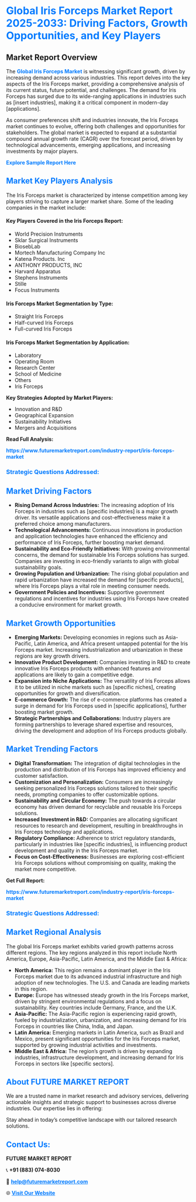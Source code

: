 <h1 style="color: #007BFF;">Global Iris Forceps Market Report 2025-2033: Driving Factors, Growth Opportunities, and Key Players</h1>

<section id="overview">
<h2>Market Report Overview</h2>
<p>The <a href="https://www.futuremarketreport.com/industry-report/iris-forceps-market" style="color: #007BFF; text-decoration: none;"><strong>Global Iris Forceps Market</strong></a> is witnessing significant growth, driven by increasing demand across various industries. This report delves into the key aspects of the Iris Forceps market, providing a comprehensive analysis of its current status, future potential, and challenges. The demand for Iris Forceps has surged due to its wide-ranging applications in industries such as [insert industries], making it a critical component in modern-day [applications].</p>
<p>As consumer preferences shift and industries innovate, the Iris Forceps market continues to evolve, offering both challenges and opportunities for stakeholders. The global market is expected to expand at a substantial compound annual growth rate (CAGR) over the forecast period, driven by technological advancements, emerging applications, and increasing investments by major players.</p>
</section>

<section id="overview">
<p><a href="https://www.futuremarketreport.com/request-sample/reportId=124116" style="color: #007BFF; text-decoration: none;"><strong>Explore Sample Report Here</strong></a></p>
</section>

<section id="key-players">
<h2 style="color: #007BFF;">Market Key Players Analysis</h2>
<p>The Iris Forceps market is characterized by intense competition among key players striving to capture a larger market share. Some of the leading companies in the market include:</p>
<h4>Key Players Covered in the Iris Forceps Report:</h4>
<ul><li>World Precision Instruments</li><li>Sklar Surgical Instruments</li><li>BiosebLab</li><li>Mortech Manufacturing Company Inc</li><li>Katena Products. Inc</li><li>ANTHONY PRODUCTS, INC</li><li>Harvard Apparatus</li><li>Stephens Instruments</li><li>Stille</li><li>Focus Instruments</li></ul>
<h4>Iris Forceps Market Segmentation by Type:</h4>
<ul><li>Straight Iris Forceps</li><li>Half-curved Iris Forceps</li><li>Full-curved Iris Forceps</li></ul>

<h4>Iris Forceps Market Segmentation by Application:</h4>
<ul><li>Laboratory</li><li>Operating Room</li><li>Research Center</li><li>School of Medicine</li><li>Others</li><li>Iris Forceps</li></ul>
<p><strong>Key Strategies Adopted by Market Players:</strong></p>
<ul>
<li>Innovation and R&D</li>
<li>Geographical Expansion</li>
<li>Sustainability Initiatives</li>
<li>Mergers and Acquisitions</li>
</ul>
</section>

<section>
<p><strong>Read Full Analysis: </strong></p><a href="https://www.futuremarketreport.com/industry-report/iris-forceps-market" style="color: #007BFF; text-decoration: none;"><strong>https://www.futuremarketreport.com/industry-report/iris-forceps-market</strong></a>
<h3 style="color: #007BFF;">Strategic Questions Addressed:</h3>
</section>

<section id="driving-factors">
<h2 style="color: #007BFF;">Market Driving Factors</h2>
<ul>
<li><strong>Rising Demand Across Industries:</strong> The increasing adoption of Iris Forceps in industries such as [specific industries] is a major growth driver. Its versatile applications and cost-effectiveness make it a preferred choice among manufacturers.</li>
<li><strong>Technological Advancements:</strong> Continuous innovations in production and application technologies have enhanced the efficiency and performance of Iris Forceps, further boosting market demand.</li>
<li><strong>Sustainability and Eco-Friendly Initiatives:</strong> With growing environmental concerns, the demand for sustainable Iris Forceps solutions has surged. Companies are investing in eco-friendly variants to align with global sustainability goals.</li>
<li><strong>Growing Population and Urbanization:</strong> The rising global population and rapid urbanization have increased the demand for [specific products], where Iris Forceps plays a vital role in meeting consumer needs.</li>
<li><strong>Government Policies and Incentives:</strong> Supportive government regulations and incentives for industries using Iris Forceps have created a conducive environment for market growth.</li>
</ul>
</section>

<section id="growth-opportunities">
<h2 style="color: #007BFF;">Market Growth Opportunities</h2>
<ul>
<li><strong>Emerging Markets:</strong> Developing economies in regions such as Asia-Pacific, Latin America, and Africa present untapped potential for the Iris Forceps market. Increasing industrialization and urbanization in these regions are key growth drivers.</li>
<li><strong>Innovative Product Development:</strong> Companies investing in R&D to create innovative Iris Forceps products with enhanced features and applications are likely to gain a competitive edge.</li>
<li><strong>Expansion into Niche Applications:</strong> The versatility of Iris Forceps allows it to be utilized in niche markets such as [specific niches], creating opportunities for growth and diversification.</li>
<li><strong>E-commerce Growth:</strong> The rise of e-commerce platforms has created a surge in demand for Iris Forceps used in [specific applications], further boosting market growth.</li>
<li><strong>Strategic Partnerships and Collaborations:</strong> Industry players are forming partnerships to leverage shared expertise and resources, driving the development and adoption of Iris Forceps products globally.</li>
</ul>
</section>

<section id="trending-factors">
<h2 style="color: #007BFF;">Market Trending Factors</h2>
<ul>
<li><strong>Digital Transformation:</strong> The integration of digital technologies in the production and distribution of Iris Forceps has improved efficiency and customer satisfaction.</li>
<li><strong>Customization and Personalization:</strong> Consumers are increasingly seeking personalized Iris Forceps solutions tailored to their specific needs, prompting companies to offer customizable options.</li>
<li><strong>Sustainability and Circular Economy:</strong> The push towards a circular economy has driven demand for recyclable and reusable Iris Forceps solutions.</li>
<li><strong>Increased Investment in R&D:</strong> Companies are allocating significant resources to research and development, resulting in breakthroughs in Iris Forceps technology and applications.</li>
<li><strong>Regulatory Compliance:</strong> Adherence to strict regulatory standards, particularly in industries like [specific industries], is influencing product development and quality in the Iris Forceps market.</li>
<li><strong>Focus on Cost-Effectiveness:</strong> Businesses are exploring cost-efficient Iris Forceps solutions without compromising on quality, making the market more competitive.</li>
</ul>
</section>

<section>
<p><strong>Get Full Report: </strong></p><a href="https://www.futuremarketreport.com/industry-report/iris-forceps-market" style="color: #007BFF; text-decoration: none;"><strong>https://www.futuremarketreport.com/industry-report/iris-forceps-market</strong></a>
<h3 style="color: #007BFF;">Strategic Questions Addressed:</h3>
</section>


<section id="regional-analysis">
<h2 style="color: #007BFF;">Market Regional Analysis</h2>
<p>The global Iris Forceps market exhibits varied growth patterns across different regions. The key regions analyzed in this report include North America, Europe, Asia-Pacific, Latin America, and the Middle East & Africa:</p>
<ul>
<li><strong>North America:</strong> This region remains a dominant player in the Iris Forceps market due to its advanced industrial infrastructure and high adoption of new technologies. The U.S. and Canada are leading markets in this region.</li>
<li><strong>Europe:</strong> Europe has witnessed steady growth in the Iris Forceps market, driven by stringent environmental regulations and a focus on sustainability. Key countries include Germany, France, and the U.K.</li>
<li><strong>Asia-Pacific:</strong> The Asia-Pacific region is experiencing rapid growth, fueled by industrialization, urbanization, and increasing demand for Iris Forceps in countries like China, India, and Japan.</li>
<li><strong>Latin America:</strong> Emerging markets in Latin America, such as Brazil and Mexico, present significant opportunities for the Iris Forceps market, supported by growing industrial activities and investments.</li>
<li><strong>Middle East & Africa:</strong> The region’s growth is driven by expanding industries, infrastructure development, and increasing demand for Iris Forceps in sectors like [specific sectors].</li>
</ul>
</section>

<footer>
<h2 style="color: #007BFF;">About FUTURE MARKET REPORT</h2>
<p>We are a trusted name in market research and advisory services, delivering actionable insights and strategic support to businesses across diverse industries. Our expertise lies in offering:</p>

<p>Stay ahead in today’s competitive landscape with our tailored research solutions.</p>

<h2 style="color: #007BFF;">Contact Us:</h2>
<p><strong>FUTURE MARKET REPORT</strong></p>
<p>📞 <strong>+91 (883) 074-8030</strong></p>
<p>📧 <strong><a href="mailto:help@futuremarketreport.com" style="color: #007BFF;">help@futuremarketreport.com</a></strong></p>
<p>🌐 <strong><a href="https://www.futuremarketreport.com/" style="color: #007BFF;">Visit Our Website</a></strong></p>
</footer>